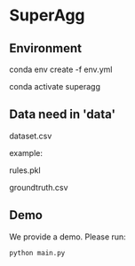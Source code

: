 # SuperAgg

## Environment
conda env create -f env.yml<br>

conda activate superagg

## Data need in 'data'
dataset.csv<br>

example:

rules.pkl<br>


groundtruth.csv<br>

## Demo
We provide a demo. Please run:
```
python main.py
